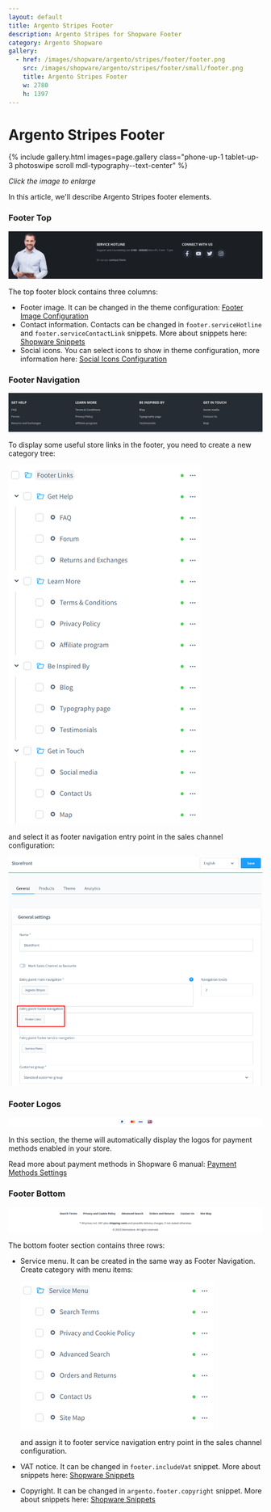 ```yaml
---
layout: default
title: Argento Stripes Footer
description: Argento Stripes for Shopware Footer
category: Argento Shopware
gallery:
  - href: /images/shopware/argento/stripes/footer/footer.png
    src: /images/shopware/argento/stripes/footer/small/footer.png
    title: Argento Stripes Footer
    w: 2780
    h: 1397
---
```


# Argento Stripes Footer

{% include gallery.html images=page.gallery class="phone-up-1 tablet-up-3 photoswipe scroll mdl-typography--text-center" %}

<p class="mdl-typography--text-center"><em>Click the image to enlarge</em></p>

In this article, we'll describe Argento Stripes footer elements.

### Footer Top

![Footer Top](/images/shopware/argento/stripes/footer/footer-top.png)

The top footer block contains three columns:

 - Footer image. It can be changed in the theme configuration: [Footer Image Configuration][footer_media]
 - Contact information. Contacts can be changed in `footer.serviceHotline` and `footer.serviceContactLink` snippets. More about snippets here: [Shopware Snippets][edit_snippet]
 - Social icons. You can select icons to show in theme configuration, more information here: [Social Icons Configuration][social_icons]

### Footer Navigation

![Footer Navigation](/images/shopware/argento/stripes/footer/footer-nav.png)

To display some useful store links in the footer, you need to create a new category tree:

![Footer Navigation Category Tree](/images/shopware/argento/stripes/footer/config/footer-nav-cats.png)

and select it as footer navigation entry point in the sales channel configuration:

![Footer Navigation Entry Point](/images/shopware/argento/stripes/footer/config/footer-nav-store.png)

### Footer Logos

![Footer Logos](/images/shopware/argento/stripes/footer/footer-logos.png)

In this section, the theme will automatically display the logos for payment methods enabled in your store.

Read more about payment methods in Shopware 6 manual: [Payment Methods Settings][payment_methods]

### Footer Bottom

![Footer Bottom](/images/shopware/argento/stripes/footer/footer-bottom.png)

The bottom footer section contains three rows:

 -  Service menu. It can be created in the same way as Footer Navigation. Create category with menu items:

    ![Footer Bottom](/images/shopware/argento/stripes/footer/config/footer-service.png)

    and assign it to footer service navigation entry point in the sales channel configuration.

 -  VAT notice. It can be changed in `footer.includeVat` snippet. More about snippets here: [Shopware Snippets][edit_snippet]
 -  Copyright. It can be changed in `argento.footer.copyright` snippet. More about snippets here: [Shopware Snippets][edit_snippet]

[footer_media]: /shopware/argento/stripes/configuration/footer/#footer-media
[edit_snippet]: https://docs.shopware.com/en/shopware-6-en/settings/snippets#edit-snippet
[social_icons]: /shopware/argento/stripes/configuration/footer/#social-icons
[payment_methods]: https://docs.shopware.com/en/shopware-6-en/settings/Paymentmethods

